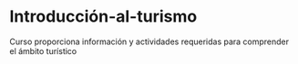 # Introducción-al-turismo
Curso proporciona información y actividades requeridas para comprender el ámbito turístico
